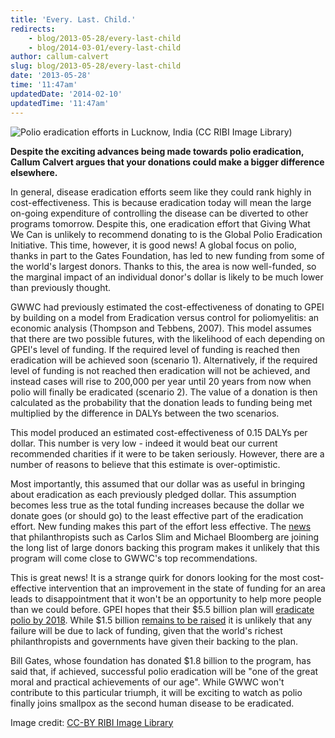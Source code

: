 ```yaml
---
title: 'Every. Last. Child.'
redirects:
    - blog/2013-05-28/every-last-child
    - blog/2014-03-01/every-last-child
author: callum-calvert
slug: blog/2013-05-28/every-last-child
date: '2013-05-28'
time: '11:47am'
updatedDate: '2014-02-10'
updatedTime: '11:47am'
---
```

![Polio eradication efforts in Lucknow, India (CC RIBI Image Library)](http://farm9.staticflickr.com/8083/8290593799_f393255653_n.jpg)

**Despite the exciting advances being made towards polio eradication, Callum Calvert argues that your donations could make a bigger difference elsewhere.**

In general, disease eradication efforts seem like they could rank highly in cost-effectiveness. This is because eradication today will mean the large on-going expenditure of controlling the disease can be diverted to other programs tomorrow. Despite this, one eradication effort that Giving What We Can is unlikely to recommend donating to is the Global Polio Eradication Initiative. This time, however, it is good news! A global focus on polio, thanks in part to the Gates Foundation, has led to new funding from some of the world's largest donors. Thanks to this, the area is now well-funded, so the marginal impact of an individual donor's dollar is likely to be much lower than previously thought.

GWWC had previously estimated the cost-effectiveness of donating to GPEI by building on a model from Eradication versus control for poliomyelitis: an economic analysis (Thompson and Tebbens, 2007). This model assumes that there are two possible futures, with the likelihood of each depending on GPEI's level of funding. If the required level of funding is reached then eradication will be achieved soon (scenario 1). Alternatively, if the required level of funding is not reached then eradication will not be achieved, and instead cases will rise to 200,000 per year until 20 years from now when polio will finally be eradicated (scenario 2). The value of a donation is then calculated as the probability that the donation leads to funding being met multiplied by the difference in DALYs between the two scenarios.

This model produced an estimated cost-effectiveness of 0.15 DALYs per dollar. This number is very low - indeed it would beat our current recommended charities if it were to be taken seriously. However, there are a number of reasons to believe that this estimate is over-optimistic.

Most importantly, this assumed that our dollar was as useful in bringing about eradication as each previously pledged dollar. This assumption becomes less true as the total funding increases because the dollar we donate goes (or should go) to the least effective part of the eradication effort. New funding makes this part of the effort less effective. The [news](http://www.forbes.com/sites/kerryadolan/2013/04/29/carlos-slim-joins-bill-gates-other-billionaires-with-100-million-to-fight-polio/) that philanthropists such as Carlos Slim and Michael Bloomberg are joining the long list of large donors backing this program makes it unlikely that this program will come close to GWWC's top recommendations.

This is great news! It is a strange quirk for donors looking for the most cost-effective intervention that an improvement in the state of funding for an area leads to disappointment that it won't be an opportunity to help more people than we could before. GPEI hopes that their $5.5 billion plan will [eradicate polio by 2018](http://www.polioeradication.org/tabid/488/iid/291/Default.aspx). While $1.5 billion [remains to be raised](http://www.bloomberg.com/news/2013-04-25/bill-gates-seeks-1-5-billion-more-to-eradicate-polio-by-2018.html) it is unlikely that any failure will be due to lack of funding, given that the world's richest philanthropists and governments have given their backing to the plan.

Bill Gates, whose foundation has donated $1.8 billion to the program, has said that, if achieved, successful polio eradication will be "one of the great moral and practical achievements of our age". While GWWC won't contribute to this particular triumph, it will be exciting to watch as polio finally joins smallpox as the second human disease to be eradicated.

Image credit: [CC-BY RIBI Image Library](http://www.flickr.com/photos/91311153@N02/8290593799/)